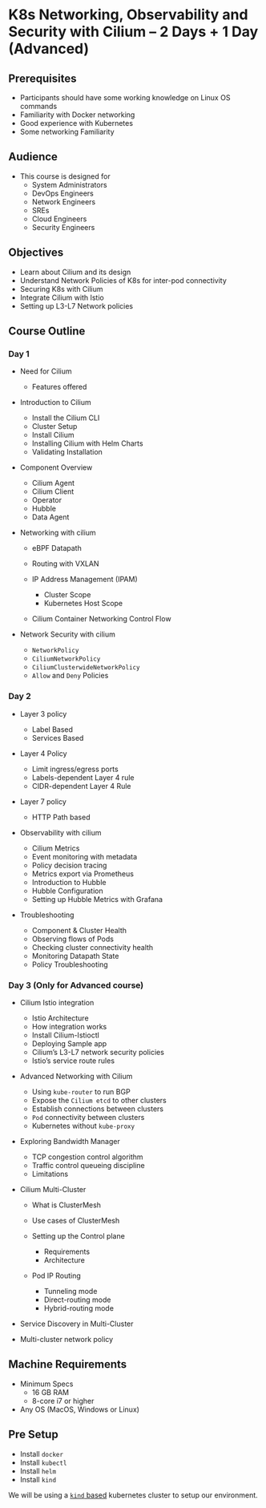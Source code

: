 # K8s Networking, Observability and Security with Cilium – 2 Days + 1 Day (Advanced)

## Prerequisites

- Participants should have some working knowledge on Linux OS commands
- Familiarity with Docker networking
- Good experience with Kubernetes
- Some networking Familiarity

## Audience

- This course is designed for
  - System Administrators
  - DevOps Engineers
  - Network Engineers
  - SREs
  - Cloud Engineers
  - Security Engineers

## Objectives

- Learn about Cilium and its design
- Understand Network Policies of K8s for inter-pod connectivity
- Securing K8s with Cilium
- Integrate Cilium with Istio
- Setting up L3-L7 Network policies

## Course Outline

### Day 1

- Need for Cilium

  - Features offered

- Introduction to Cilium

  - Install the Cilium CLI
  - Cluster Setup
  - Install Cilium
  - Installing Cilium with Helm Charts
  - Validating Installation

- Component Overview

  - Cilium Agent
  - Cilium Client
  - Operator
  - Hubble
  - Data Agent

- Networking with cilium

  - eBPF Datapath
  - Routing with VXLAN
  - IP Address Management (IPAM)

    - Cluster Scope
    - Kubernetes Host Scope

  - Cilium Container Networking Control Flow

- Network Security with cilium

  - `NetworkPolicy`
  - `CiliumNetworkPolicy`
  - `CiliumClusterwideNetworkPolicy`
  - `Allow` and `Deny` Policies

### Day 2

- Layer 3 policy

  - Label Based
  - Services Based

- Layer 4 Policy

  - Limit ingress/egress ports
  - Labels-dependent Layer 4 rule
  - CIDR-dependent Layer 4 Rule

- Layer 7 policy

  - HTTP Path based

- Observability with cilium

  - Cilium Metrics
  - Event monitoring with metadata
  - Policy decision tracing
  - Metrics export via Prometheus
  - Introduction to Hubble
  - Hubble Configuration
  - Setting up Hubble Metrics with Grafana

- Troubleshooting

  - Component & Cluster Health
  - Observing flows of Pods
  - Checking cluster connectivity health
  - Monitoring Datapath State
  - Policy Troubleshooting

### Day 3 (Only for Advanced course)

- Cilium Istio integration

  - Istio Architecture
  - How integration works
  - Install Cilium-Istioctl
  - Deploying Sample app
  - Cilium’s L3-L7 network security policies
  - Istio’s service route rules

- Advanced Networking with Cilium

  - Using `kube-router` to run BGP
  - Expose the `Cilium etcd` to other clusters
  - Establish connections between clusters
  - `Pod` connectivity between clusters
  - Kubernetes without `kube-proxy`

- Exploring Bandwidth Manager

  - TCP congestion control algorithm
  - Traffic control queueing discipline
  - Limitations

- Cilium Multi-Cluster

  - What is ClusterMesh
  - Use cases of ClusterMesh
  - Setting up the Control plane

    - Requirements
    - Architecture

  - Pod IP Routing

    - Tunneling mode
    - Direct-routing mode
    - Hybrid-routing mode

- Service Discovery in Multi-Cluster
- Multi-cluster network policy

## Machine Requirements

- Minimum Specs
  - 16 GB RAM
  - 8-core i7 or higher
- Any OS (MacOS, Windows or Linux)

## Pre Setup

- Install `docker`
- Install `kubectl`
- Install `helm`
- Install `kind`

We will be using a [`kind` based](https://docs.cilium.io/en/v1.8/gettingstarted/kind/) kubernetes cluster to setup our environment.
